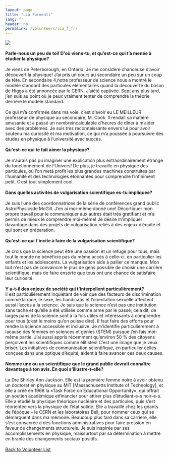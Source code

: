 ```yaml
---
layout: page
title: "Lia Formenti"
lang: fr
header: no
permalink: /volunteers/lia_f_fr/
---
```

<img src="http://www.physics.mcgill.ca/~outreach/team/liaformenti.jpeg" />
<br><br>
<b>Parle-nous un peu de toi! D'où viens-tu, et qu’est-ce qui t’a menée à étudier la physique?</b>
<br><br>
Je viens de Peterborough, en Ontario. Je me considère chanceuse d’avoir découvert la physique! J’ai pris un cours au secondaire un peu sur un coup de tête. En secondaire 4,notre professeur de science nous a montré le modèle standard des particules élémentaires quand la découverte du boson de Higgs a été annoncée par le CERN. J’aiété captivée. Sept ans plus tard, j’en suis au point où je peux vraiment tenter de comprendre la théorie derrière le modèle standard.
<br><br>
Ce qui m’a confirmée dans ma voie, c’est d’avoir eu LE MEILLEUR professeur de physique au secondaire, M. Cook. Il rendait sa matière amusante et a passé un nombreincalculable d’heures de dîner à m’aider avec des problèmes. Je suis très reconnaissante envers lui pour avoir soutenu ma curiosité et ma motivation, ce qui m’a poussée à poursuivre des études en physique à l’université avec succès.
<br><br>
<b>Qu'est-ce qui te fait aimer la physique?</b>
<br><br>
Je n’aurais pas pu imaginer une explication plus extraordinairement étrange du fonctionnement de l’Univers! De plus, je travaille en physique des particules, où l’on metà profit les plus grandes machines construites par l’humanité et des technologies étonnantes pour comprendre l’infiniment petit. C’est tout simplement cool.
<br><br>
<b>Dans quelles activités de vulgarisation scientifique es-tu impliquée?</b>
<br><br>
Je suis l’une des coordonnatrices de la série de conférences grand public AstroPhysicsde McGill. J’en ai moi-même donné une! Décortiquer mon propre travail pour le communiquer aux autres était très gratifiant et m’a permis de mieux le comprendre moi-même! Je désire m’impliquer davantage dans des projets de vulgarisation reliés à des enjeux d’équité et qui sont en préparation. <br><br>
<b>Qu'est-ce qui t'incite à faire de la vulgarisation scientifique? </b>
<br><br>
Je crois que la science peut être une passion et un refuge pour tous, mais tout le monde ne bénéficie pas du même accès à celle-ci, en particulier les enfants et les adolescents. La vulgarisation aide à pallier ce manque. Mon but n’est pas de convaincre le plus de gens possible de choisir une carrière scientifique, mais de faire ensorte que tous ont une chance de satisfaire leur curiosité.
<br><br>
<b>Y a-t-il des enjeux de société qui t'interpellent particulièrement?</b>
<br>
Il est particulièrement inquiétant de voir que des facteurs de discrimination comme la race, le sexe, les handicaps et l’orientation sexuelle affectent aussi l’accès à la science. Je sais que la science n’est pas une institution sans tache et qu’elle a été utilisée comme arme par le passé; cela dit, de larges pans de la science sont à la fois utiles et
intéressants à comprendre pour tous (c’est le moins qu’on puisse dire). Il faut faire des efforts pour rendre la science accessible et inclusive. Je m’identifie particulièrement à lacause des femmes en sciences et génies (STEM) puisque j’en fais moi-même partie. J’ai aussi appris récemment qu’environ 50 % des citoyens perçoivent les scientifiques comme élitistes! C’est une image que je veux briser. Les initiatives de communication scientifique, en particulier celles conçues dans une optique d’équité, aident à faire avancer ces deux causes.
<br><br>
<b>Nomme une ou un scientifique que le grand public devrait connaître davantage à ton avis. En quoi s’illustre-t-elle?</b>
<br><br>
La Dre Shirley Ann Jackson. Elle est la première femme noire à avoir obtenu un doctorat en physique au MIT [Massachusetts Institute of Technology], et elle a créé en 1968 la «Task Force on Educational Opportunity», qui offrait un soutien académique etfinancier pour attirer plus d’étudiant-e-s noir-e-s. Elle a étudié la physique théorique nucléaire et des particules, puis s’est réorientée vers la physique de l’état solide. Elle a travaillé chez les géants de l’époque – le CERN et les laboratoires Bell, pour nommer ceux qui se démarquent dans ma mémoire. Beaucoup plus tard dans sa carrière, elle s’est consacrée à des fonctions administratives pour faire pression en faveur de changements structurels. Je suis inspirée par ses accomplissements en physique, maissurtout par sa détermination à mettre en branle des changements sociaux positifs.
<br><br>
<a href="/volunteers/">Back to Volunteer List</a>
